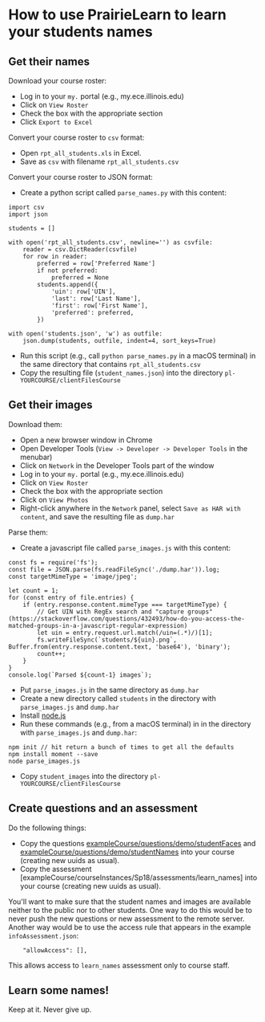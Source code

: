 # How to use PrairieLearn to learn your students names

## Get their names

Download your course roster:

- Log in to your `my.` portal (e.g., my.ece.illinois.edu)
- Click on `View Roster`
- Check the box with the appropriate section
- Click `Export to Excel`

Convert your course roster to `csv` format:

- Open `rpt_all_students.xls` in Excel.
- Save as `csv` with filename `rpt_all_students.csv`

Convert your course roster to JSON format:

- Create a python script called `parse_names.py` with this content:

```
import csv
import json

students = []

with open('rpt_all_students.csv', newline='') as csvfile:
    reader = csv.DictReader(csvfile)
    for row in reader:
        preferred = row['Preferred Name']
        if not preferred:
            preferred = None
        students.append({
            'uin': row['UIN'],
            'last': row['Last Name'],
            'first': row['First Name'],
            'preferred': preferred,
        })

with open('students.json', 'w') as outfile:
    json.dump(students, outfile, indent=4, sort_keys=True)
```

- Run this script (e.g., call `python parse_names.py` in a macOS terminal) in the same directory that contains `rpt_all_students.csv`
- Copy the resulting file (`student_names.json`) into the directory `pl-YOURCOURSE/clientFilesCourse`

## Get their images

Download them:

- Open a new browser window in Chrome
- Open Developer Tools (`View -> Developer -> Developer Tools` in the menubar)
- Click on `Network` in the Developer Tools part of the window
- Log in to your `my.` portal (e.g., my.ece.illinois.edu)
- Click on `View Roster`
- Check the box with the appropriate section
- Click on `View Photos`
- Right-click anywhere in the `Network` panel, select `Save as HAR with content`, and save the resulting file as `dump.har`

Parse them:

- Create a javascript file called `parse_images.js` with this content:

```
const fs = require('fs');
const file = JSON.parse(fs.readFileSync('./dump.har')).log;
const targetMimeType = 'image/jpeg';

let count = 1;
for (const entry of file.entries) {
    if (entry.response.content.mimeType === targetMimeType) {
        // Get UIN with RegEx search and "capture groups" (https://stackoverflow.com/questions/432493/how-do-you-access-the-matched-groups-in-a-javascript-regular-expression)
        let uin = entry.request.url.match(/uin=(.*)/)[1];
        fs.writeFileSync(`students/${uin}.png`, Buffer.from(entry.response.content.text, 'base64'), 'binary');
        count++;
    }
}
console.log(`Parsed ${count-1} images`);
```

- Put `parse_images.js` in the same directory as `dump.har`
- Create a new directory called `students` in the directory with `parse_images.js` and `dump.har`
- Install [node.js](https://nodejs.org/en/)
- Run these commands (e.g., from a macOS terminal) in in the directory with `parse_images.js` and `dump.har`:

```
npm init // hit return a bunch of times to get all the defaults
npm install moment --save
node parse_images.js
```

- Copy `student_images` into the directory `pl-YOURCOURSE/clientFilesCourse`

## Create questions and an assessment

Do the following things:

- Copy the questions [exampleCourse/questions/demo/studentFaces] and [exampleCourse/questions/demo/studentNames] into your course (creating new uuids as usual).
- Copy the assessment [exampleCourse/courseInstances/Sp18/assessments/learn_names] into your course (creating new uuids as usual).

You'll want to make sure that the student names and images are available neither to the public nor to other students. One way to do this would be to never push the new questions or new assessment to the remote server. Another way would be to use the access rule that appears in the example `infoAssessment.json`:

```
    "allowAccess": [],
```

This allows access to `learn_names` assessment only to course staff.

## Learn some names!

Keep at it. Never give up.

[examplecourse/questions/demo/studentnames]: https://github.com/PrairieLearn/PrairieLearn/tree/master/exampleCourse/questions/demo/studentNames
[examplecourse/questions/demo/studentfaces]: https://github.com/PrairieLearn/PrairieLearn/tree/master/exampleCourse/questions/demo/studentFaces
[examplecourse/courseinstances/sp15/assessments/hw07-learnstudentnames]: https://github.com/PrairieLearn/PrairieLearn/tree/master/exampleCourse/courseInstances/Sp15/assessments/hw07-learnStudentNames
